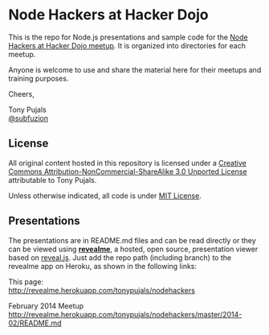 <!-- revealme options
title: Node Hackers at Hacker Dojo - Dynamic Introduction to the Node stack
theme: serif
transition: default
horizOnly: true
-->

Node Hackers at Hacker Dojo
===========================

This is the repo for Node.js presentations and sample code for the [Node Hackers at Hacker Dojo meetup](http://www.meetup.com/Node-Hackers-at-Hacker-Dojo/). It is organized into directories for each meetup.

Anyone is welcome to use and share the material here for their meetups and training purposes.

Cheers,

Tony Pujals  
[@subfuzion](https://twitter.com/subfuzion)


## License

All original content hosted in this repository is licensed under a [Creative Commons Attribution-NonCommercial-ShareAlike 3.0 Unported License](http://creativecommons.org/licenses/by-nc-sa/3.0/) attributable to Tony Pujals.

Unless otherwise indicated, all code is under [MIT License](https://raw2.github.com/tonypujals/nodehackers/master/LICENSE).


## Presentations

The presentations are in README.md files and can be read directly or they can be viewed using **[revealme](https://github.com/yanatan16/revealme)**, a hosted, open source, presentation viewer based on [reveal.js](https://github.com/hakimel/reveal.js/). Just add the repo path (including branch) to the revealme app on Heroku, as shown in the following links:

This page:  
http://revealme.herokuapp.com/tonypujals/nodehackers

February 2014 Meetup  
http://revealme.herokuapp.com/tonypujals/nodehackers/master/2014-02/README.md


